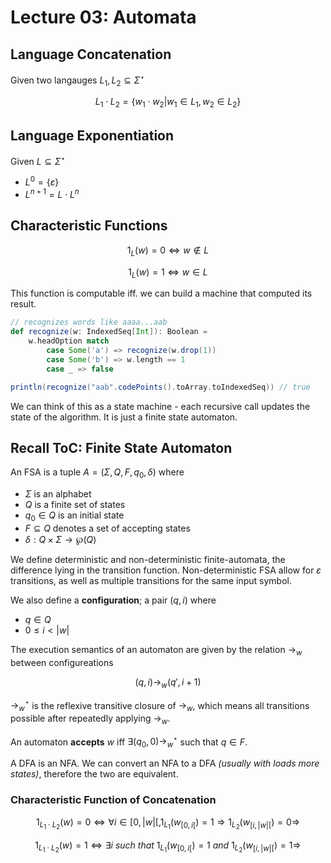 # Lecture 03: Automata

## Language Concatenation

Given two langauges $L_1, L_2 \subseteq \Sigma^\star$

$$
L_1 \cdot L_2 = \lbrace w_1 \cdot w_2 | w_1 \in L_1, w_2 \in L_2 \rbrace
$$

## Language Exponentiation

Given $L \subseteq \Sigma^\star$

- $L^0 = \lbrace \varepsilon \rbrace$
- $L^{n+1} = L \cdot L^n$

## Characteristic Functions

$$
1_L(w) = 0 \Leftrightarrow w \notin L
$$

$$
1_L(w) = 1 \Leftrightarrow w \in L
$$

This function is computable iff. we can build a machine that computed its 
result.

```scala
// recognizes words like aaaa...aab
def recognize(w: IndexedSeq[Int]): Boolean =
    w.headOption match
        case Some('a') => recognize(w.drop(1))
        case Some('b') => w.length == 1
        case _ => false

println(recognize("aab".codePoints().toArray.toIndexedSeq)) // true
```

We can think of this as a state machine - each recursive call updates the state
of the algorithm. It is just a finite state automaton.

## Recall ToC: Finite State Automaton

An FSA is a tuple $A = (\Sigma, Q, F, q_0, \delta)$ where

- $\Sigma$ is an alphabet
- $Q$ is a finite set of states
- $q_0 \in Q$ is an initial state
- $F \subseteq Q$ denotes a set of accepting states
- $\delta: Q \times \Sigma \rightarrow \wp(Q)$

We define deterministic and non-deterministic finite-automata, the difference
lying in the transition function. Non-deterministic FSA allow for $\varepsilon$
transitions, as well as multiple transitions for the same input symbol.

We also define a **configuration**; a pair $(q, i)$ where

- $q \in Q$
- $0 \leq i < |w|$

The execution semantics of an automaton are given by the relation 
$\rightarrow_w$ between configureations

$$
(q, i) \rightarrow_w (q', i + 1)
$$

$\rightarrow_w^\star$ is the reflexive transitive closure of $\rightarrow_w$,
which means all transitions possible after repeatedly applying $\rightarrow_w$.

An automaton **accepts** $w$ iff $\exists (q_0, 0) \rightarrow_w^\star$ such 
that $q \in F$.

A DFA is an NFA. We can convert an NFA to a DFA *(usually with loads more 
states)*, therefore the two are equivalent.

### Characteristic Function of Concatenation

$$
1_{L_1 \cdot L_2}(w) = 0 \Leftrightarrow
\forall i \in [0, |w|[, 
1_{L_1}(w_{[0, i [}) = 1 \Rightarrow
1_{L_2}(w_{[i, |w| [}) = 0 \Rightarrow
$$

$$
1_{L_1 \cdot L_2}(w) = 1 \Leftrightarrow
\exists i \textit{ such that }
1_{L_1}(w_{[ 0, i [}) = 1 \textit{ and }
1_{L_2}(w_{[i, |w| [}) = 1 \Rightarrow
$$


